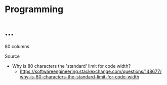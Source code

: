 # Programming

# ...

80 columns

Source

* Why is 80 characters the 'standard' limit for code width?
  * https://softwareengineering.stackexchange.com/questions/148677/why-is-80-characters-the-standard-limit-for-code-width
